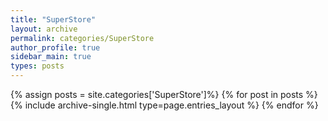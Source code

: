 ```yaml
---
title: "SuperStore"
layout: archive
permalink: categories/SuperStore
author_profile: true
sidebar_main: true
types: posts
---
```


{% assign posts = site.categories['SuperStore']%}
{% for post in posts %}
  {% include archive-single.html type=page.entries_layout %}
{% endfor %}